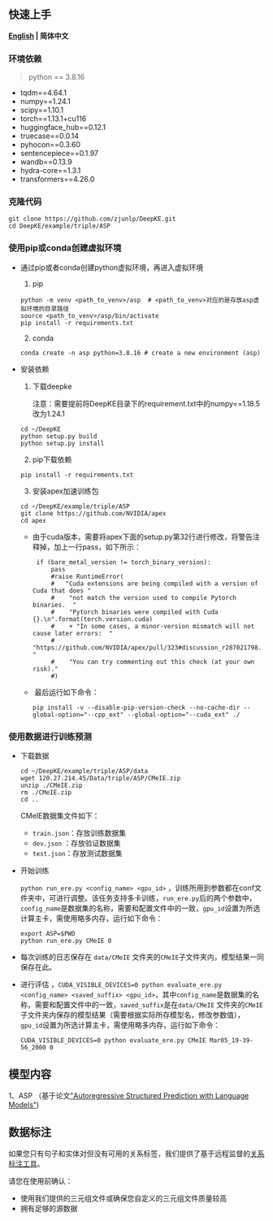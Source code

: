 ## 快速上手

**[English](./README.md) | 简体中文**

### 环境依赖

> python == 3.8.16

- tqdm==4.64.1
- numpy==1.24.1
- scipy==1.10.1
- torch==1.13.1+cu116
- huggingface_hub==0.12.1
- truecase==0.0.14
- pyhocon==0.3.60
- sentencepiece==0.1.97
- wandb==0.13.9
- hydra-core==1.3.1
- transformers==4.26.0

### 克隆代码

```
git clone https://github.com/zjunlp/DeepKE.git
cd DeepKE/example/triple/ASP
```

### 使用pip或conda创建虚拟环境

- 通过pip或者conda创建python虚拟环境，再进入虚拟环境

  1. pip

  ```
  python -m venv <path_to_venv>/asp  # <path_to_venv>对应的是存放asp虚拟环境的目录路径
  source <path_to_venv>/asp/bin/activate
  pip install -r requirements.txt
  ```

  2. conda

  ```
  conda create -n asp python=3.8.16 # create a new environment (asp)
  ```

- 安装依赖

  1. 下载deepke

     注意：需要提前将DeepKE目录下的requirement.txt中的numpy==1.18.5改为1.24.1
  
  ```
  cd ~/DeepKE
  python setup.py build
  python setup.py install
  ```
  
  2. pip下载依赖
  
  ```
  pip install -r requirements.txt
  ```

  3. 安装apex加速训练包
  
  ```
  cd ~/DeepKE/example/triple/ASP
  git clone https://github.com/NVIDIA/apex
  cd apex
  ```
  
  - ​	由于cuda版本，需要将apex下面的setup.py第32行进行修改，将警告注释掉，加上一行pass，如下所示：
  
       ```
        if (bare_metal_version != torch_binary_version):
           	pass
           	#raise RuntimeError(
           	#   "Cuda extensions are being compiled with a version of Cuda that does "
           	#    "not match the version used to compile Pytorch binaries.  "
           	#    "Pytorch binaries were compiled with Cuda {}.\n".format(torch.version.cuda)
           	#    + "In some cases, a minor-version mismatch will not cause later errors:  "
           	#    "https://github.com/NVIDIA/apex/pull/323#discussion_r287021798.  "
           	#    "You can try commenting out this check (at your own risk)."
           	#)
       ```
  
  - ​	最后运行如下命令：
  
    ```
    pip install -v --disable-pip-version-check --no-cache-dir --global-option="--cpp_ext" --global-option="--cuda_ext" ./
    ```

### 使用数据进行训练预测

- 下载数据 

  ```
  cd ~/DeepKE/example/triple/ASP/data
  wget 120.27.214.45/Data/triple/ASP/CMeIE.zip
  unzip ./CMeIE.zip
  rm ./CMeIE.zip
  cd ..
  ```

  CMeIE数据集文件如下：

  - `train.json`：存放训练数据集
  - `dev.json` ：存放验证数据集
  - `test.json`：存放测试数据集

- 开始训练

  `python run_ere.py <config_name> <gpu_id>` ，训练所用到参数都在conf文件夹中，可进行调整。该任务支持多卡训练，`run_ere.py`后的两个参数中，`config_name`是数据集的名称，需要和配置文件中的一致，`gpu_id`设置为所选计算主卡，需使用略多内存，运行如下命令：

  ```
  export ASP=$PWD
  python run_ere.py CMeIE 0
  ```

- 每次训练的日志保存在 `data/CMeIE` 文件夹的`CMeIE`子文件夹内，模型结果一同保存在此。

- 进行评估 ，`CUDA_VISIBLE_DEVICES=0 python evaluate_ere.py <config_name> <saved_suffix> <gpu_id>`，其中`config_name`是数据集的名称，需要和配置文件中的一致，`saved_suffix`是在`data/CMeIE` 文件夹的`CMeIE`子文件夹内保存的模型结果（需要根据实际所存模型名，修改参数值），`gpu_id`设置为所选计算主卡，需使用略多内存，运行如下命令：

  ```
  CUDA_VISIBLE_DEVICES=0 python evaluate_ere.py CMeIE Mar05_19-39-56_2000 0
  ```


## 模型内容

1、ASP （基于论文["Autoregressive Structured Prediction with Language Models"](https://arxiv.org/abs/2210.14698))

## 数据标注

如果您只有句子和实体对但没有可用的关系标签，我们提供了基于远程监督的[关系标注工具](https://github.com/zjunlp/DeepKE/blob/main/example/re/prepare-data)。

请您在使用前确认：

- 使用我们提供的三元组文件或确保您自定义的三元组文件质量较高
- 拥有足够的源数据
